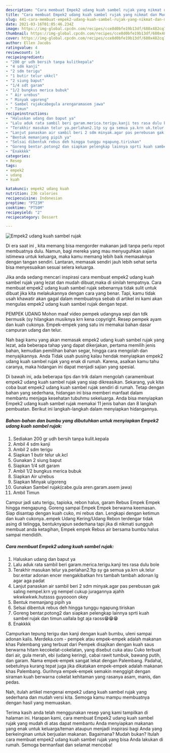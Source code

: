 ```yaml
---
description: "Cara membuat Empek2 udang kuah sambel rujak yang nikmat dan Mudah Dibuat"
title: "Cara membuat Empek2 udang kuah sambel rujak yang nikmat dan Mudah Dibuat"
slug: 441-cara-membuat-empek2-udang-kuah-sambel-rujak-yang-nikmat-dan-mudah-dibuat
date: 2021-03-16T01:05:46.234Z
image: https://img-global.cpcdn.com/recipes/cce8d0bfe19b13df/680x482cq70/empek2-udang-kuah-sambel-rujak-foto-resep-utama.jpg
thumbnail: https://img-global.cpcdn.com/recipes/cce8d0bfe19b13df/680x482cq70/empek2-udang-kuah-sambel-rujak-foto-resep-utama.jpg
cover: https://img-global.cpcdn.com/recipes/cce8d0bfe19b13df/680x482cq70/empek2-udang-kuah-sambel-rujak-foto-resep-utama.jpg
author: Ellen Jacobs
ratingvalue: 4
reviewcount: 14
recipeingredient:
- "200 gr udh bersih tanpa kulitkepala"
- "4 sdm kanji"
- "2 sdm terigu"
- "1 butir telur ukkcl"
- "2 siung baput"
- "1/4 sdt garam"
- "1/2 bungkus merica bubuk"
- " Air urebus"
- " Minyak ugoreng"
- " Sambel rujakcabegula arengaramasem jawa"
- " Timun"
recipeinstructions:
- "Haluskan udang dan baput ya"
- "Lalu aduk rata sambil beri garam.merica.terigu.kanji tes rasa dulu bole"
- "Terakhir masukan telur ya.perlahan2.1tp sy ga semua ya.krn uk.telur bsr.entar adonan encer mengakibatkan hrs tambah tambah adonan lg agar aga padat"
- "Lanjut panaskan air sambil beri 2 sdm minyak.agar pas perebusan gak saling nempel.krn yg nempel cukup juragannya ajahh wkwkwkwk.hutssss guyoooon okey"
- "Bentuk memanjang pipih ya"
- "Selsai dibentuk rebus deh hingga tunggu ngapung.tiriskan"
- "Goreng bentar.potong2 dan siapkan pelengkap lainnya sprti kuah sambel rujak dan timun.uallala bgt aja raoss😁😁😁"
- "Enakkkk"
categories:
- Resep
tags:
- empek2
- udang
- kuah

katakunci: empek2 udang kuah 
nutrition: 236 calories
recipecuisine: Indonesian
preptime: "PT23M"
cooktime: "PT50M"
recipeyield: "2"
recipecategory: Dessert

---
```



![Empek2 udang kuah sambel rujak](https://img-global.cpcdn.com/recipes/cce8d0bfe19b13df/680x482cq70/empek2-udang-kuah-sambel-rujak-foto-resep-utama.jpg)

Di era  saat ini , kita memang bisa mengorder makanan jadi tanpa perlu repot membuatnya dulu. Namun, bagi mereka yang mau menyuguhkan sajian istimewa untuk keluarga, maka kamu memang lebih baik memasaknya dengan tangan sendiri. Lantaran, memasak sendiri jauh lebih sehat serta bisa menyesuaikan sesuai selera keluarga.

Jika anda sedang mencari inspirasi cara membuat empek2 udang kuah sambel rujak yang lezat dan mudah dibuat,maka di sinilah tempatnya. Cara membuat empek2 udang kuah sambel rujak  sebenarnya tidak sulit untuk dibuat jika kita melakukannya dengan cara yang benar. Tapi, kamu tidak usah khawatir akan gagal dalam membuatnya 
sebab di artikel ini kami akan mengulas empek2 udang kuah sambel rujak dengan tepat.  

PEMPEK UDANG Mohon maaf video pempek udangnya sepi dan tdk bermusik (sy hilangkan musiknya krn kena copyright. Resep pempek ayam dan kuah cukonya. Empek-empek yang satu ini memakai bahan dasar campuran udang dan telur.

Nah bagi kamu yang akan memasak empek2 udang kuah sambel rujak yang lezat, ada beberapa tahap yang dapat dikerjakan, pertama memilih jenis bahan, kemudian pemilihan bahan segar, hingga cara mengolah dan menyajikannya. Anda Tidak usah pusing kalau hendak menyiapkan empek2 udang kuah sambel rujak yang enak di rumah. Karena, asalkan kamu  tahu caranya, maka hidangan ini dapat menjadi sajian yang spesial.

Di bawah ini, ada beberapa tips dan trik dalam mengolah caramembuat empek2 udang kuah sambel rujak yang siap dikreasikan. Sekarang, yuk kita coba buat empek2 udang kuah sambel rujak sendiri di rumah. Tetap dengan bahan yang sederhana, hidangan ini bisa memberi manfaat dalam membantu menjaga kesehatan tubuhmu sekeluarga. Anda bisa menyiapkan Empek2 udang kuah sambel rujak memakai 11 jenis bahan dan 8 langkah pembuatan. Berikut ini langkah-langkah dalam menyiapkan hidangannya.

<!--inarticleads1-->

##### Bahan-bahan dan bumbu yang dibutuhkan untuk menyiapkan Empek2 udang kuah sambel rujak:

1. Sediakan 200 gr udh bersih tanpa kulit.kepala
1. Ambil 4 sdm kanji
1. Ambil 2 sdm terigu
1. Siapkan 1 butir telur uk.kcl
1. Gunakan 2 siung baput
1. Siapkan 1/4 sdt garam
1. Ambil 1/2 bungkus merica bubuk
1. Siapkan  Air u/rebus
1. Siapkan  Minyak u/goreng
1. Gunakan  Sambel rujak(cabe.gula aren.garam.asem jawa)
1. Ambil  Timun


Campur jadi satu terigu, tapioka, rebon halus, garam Rebus Empek Empek hingga mengapung. Goreng sampai Empek Empek berwarna keemasan. Siap disantap dengan kuah cuko, mi rebus dan. Lengkapi dengan ketimun dan kuah cukonya..empek Udang Kering/Udang Rebon terdengar tidak asing di telingga, bentuknyapun sederhana tapi jika di nikmati sungguh membuat anda ketagihan, Empek empek Rebus air bersama bumbu halus sampai mendidih. 

<!--inarticleads2-->

##### Cara membuat Empek2 udang kuah sambel rujak:

1. Haluskan udang dan baput ya
1. Lalu aduk rata sambil beri garam.merica.terigu.kanji tes rasa dulu bole
1. Terakhir masukan telur ya.perlahan2.1tp sy ga semua ya.krn uk.telur bsr.entar adonan encer mengakibatkan hrs tambah tambah adonan lg agar aga padat
1. Lanjut panaskan air sambil beri 2 sdm minyak.agar pas perebusan gak saling nempel.krn yg nempel cukup juragannya ajahh wkwkwkwk.hutssss guyoooon okey
1. Bentuk memanjang pipih ya
1. Selsai dibentuk rebus deh hingga tunggu ngapung.tiriskan
1. Goreng bentar.potong2 dan siapkan pelengkap lainnya sprti kuah sambel rujak dan timun.uallala bgt aja raoss😁😁😁
1. Enakkkk


Campurkan tepung terigu dan kanji dengan kuah bumbu, uleni sampai adonan kalis. Merdeka.com - pempek atau empek-empek adalah makanan khas Palembang yang terbuat dari Pempek disajikan dengan kuah saus berwarna hitam kecokelat-cokelatan, yang disebut cuka atau Cuko terbuat dari air, gula merah, ebi (udang kering), cabai rawit tumbuk, bawang putih, dan garam. Nama empek-empek sangat lekat dengan Palembang. Padahal, sebetulnya kurang tepat juga jika dikatakan empek-empek adalah makanan khas Palembang. Gurihnya empek-empek semakin menggigit dengan siraman kuah berwarna cokelat kehitaman yang rasanya asam, manis, dan pedas. 

Nah, itulah artikel mengenai  empek2 udang kuah sambel rujak  yang sederhana dan mudah versi kita. Semoga kamu mampu membuatnya dengan hasil yang memuaskan. 

Terima kasih anda telah menggunakan resep yang kami tampilkan di halaman ini. Harapan kami, cara membuat  Empek2 udang kuah sambel rujak yang mudah di atas dapat membantu Anda menyiapkan makanan yang enak untuk keluarga/teman ataupun menjadi inspirasi bagi Anda yang berkeinginan untuk berjualan makanan. Bagaimana? Mudah bukan? Itulah cara membuat empek2 udang kuah sambel rujak yang bisa Anda lakukan di rumah. Semoga bermanfaat dan selamat mencoba!

